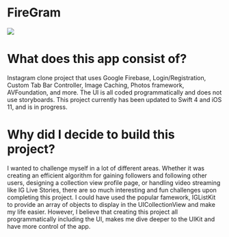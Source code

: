 # FireGram
![](https://media.giphy.com/media/xT9Igo8PdpLcQmMMKY/giphy.gif)

# What does this app consist of?
Instagram clone project that uses Google Firebase, Login/Registration, Custom Tab Bar Controller, Image Caching, Photos framework, AVFoundation, and more. The UI is all coded programmatically and does not use storyboards. This project currently has been updated to Swift 4 and iOS 11, and is in progress.

# Why did I decide to build this project?
I wanted to challenge myself in a lot of different areas. Whether it was creating an efficient algorithm for gaining followers and following other users, designing a collection view profile page, or handling video streaming like IG Live Stories, there are so much interesting and fun challenges upon completing this project. I could have used the popular famework, IGListKit to provide an array of objects to display in the UICollectionView and make my life easier. However, I believe that creating this project all programmatically including the UI, makes me dive deeper to the UIKit and have more control of the app. 
